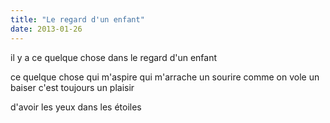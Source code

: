 ```yaml
---
title: "Le regard d'un enfant"
date: 2013-01-26
---
```


il y a ce quelque chose dans le regard d'un enfant

ce quelque chose qui m'aspire
qui m'arrache un sourire
comme on vole un baiser
c'est toujours un plaisir

d'avoir les yeux dans les étoiles
